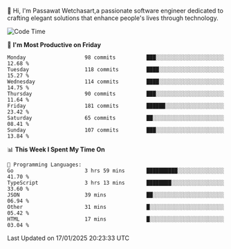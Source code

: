 
👋 Hi, I'm Passawat Wetchasart,a passionate software engineer dedicated to crafting elegant solutions that enhance people's lives through technology.


<!--START_SECTION:waka-->
![Code Time](http://img.shields.io/badge/Code%20Time-1%2C909%20hrs%2052%20mins-blue)

📅 **I'm Most Productive on Friday** 

```text
Monday                   98 commits          ███░░░░░░░░░░░░░░░░░░░░░░   12.68 % 
Tuesday                  118 commits         ████░░░░░░░░░░░░░░░░░░░░░   15.27 % 
Wednesday                114 commits         ████░░░░░░░░░░░░░░░░░░░░░   14.75 % 
Thursday                 90 commits          ███░░░░░░░░░░░░░░░░░░░░░░   11.64 % 
Friday                   181 commits         ██████░░░░░░░░░░░░░░░░░░░   23.42 % 
Saturday                 65 commits          ██░░░░░░░░░░░░░░░░░░░░░░░   08.41 % 
Sunday                   107 commits         ███░░░░░░░░░░░░░░░░░░░░░░   13.84 % 
```


📊 **This Week I Spent My Time On** 

```text
💬 Programming Languages: 
Go                       3 hrs 59 mins       ██████████░░░░░░░░░░░░░░░   41.70 % 
TypeScript               3 hrs 13 mins       ████████░░░░░░░░░░░░░░░░░   33.60 % 
JSON                     39 mins             ██░░░░░░░░░░░░░░░░░░░░░░░   06.94 % 
Other                    31 mins             █░░░░░░░░░░░░░░░░░░░░░░░░   05.42 % 
HTML                     17 mins             █░░░░░░░░░░░░░░░░░░░░░░░░   03.04 % 
```


 Last Updated on 17/01/2025 20:23:33 UTC
<!--END_SECTION:waka-->

<!--
**markpassawat/markpassawat** is a ✨ _special_ ✨ repository because its `README.md` (this file) appears on your GitHub profile.

Here are some ideas to get you started:

- 🔭 I’m currently working on ...
- 🌱 I’m currently learning ...
- 👯 I’m looking to collaborate on ...
- 🤔 I’m looking for help with ...
- 💬 Ask me about ...
- 📫 How to reach me: ...
- 😄 Pronouns: He/Him
- ⚡ Fun fact: ...
-->
